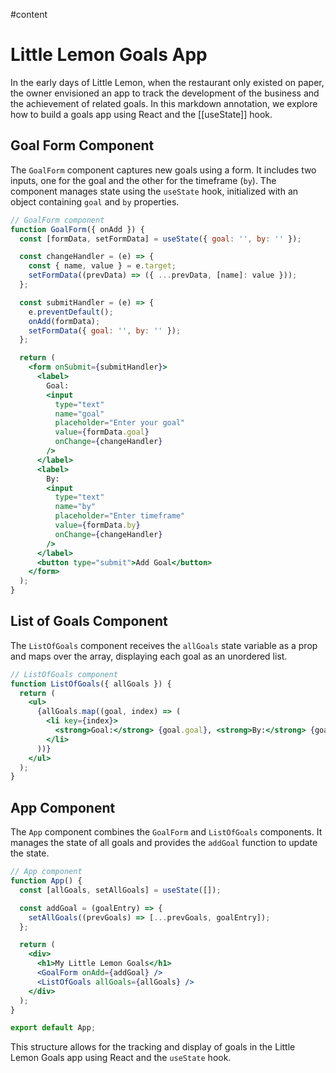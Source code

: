 #content 
# Little Lemon Goals App

In the early days of Little Lemon, when the restaurant only existed on paper, the owner envisioned an app to track the development of the business and the achievement of related goals. In this markdown annotation, we explore how to build a goals app using React and the [[useState]] hook.

## Goal Form Component

The `GoalForm` component captures new goals using a form. It includes two inputs, one for the goal and the other for the timeframe (`by`). The component manages state using the `useState` hook, initialized with an object containing `goal` and `by` properties.

```jsx
// GoalForm component
function GoalForm({ onAdd }) {
  const [formData, setFormData] = useState({ goal: '', by: '' });

  const changeHandler = (e) => {
    const { name, value } = e.target;
    setFormData((prevData) => ({ ...prevData, [name]: value }));
  };

  const submitHandler = (e) => {
    e.preventDefault();
    onAdd(formData);
    setFormData({ goal: '', by: '' });
  };

  return (
    <form onSubmit={submitHandler}>
      <label>
        Goal:
        <input
          type="text"
          name="goal"
          placeholder="Enter your goal"
          value={formData.goal}
          onChange={changeHandler}
        />
      </label>
      <label>
        By:
        <input
          type="text"
          name="by"
          placeholder="Enter timeframe"
          value={formData.by}
          onChange={changeHandler}
        />
      </label>
      <button type="submit">Add Goal</button>
    </form>
  );
}
```

## List of Goals Component

The `ListOfGoals` component receives the `allGoals` state variable as a prop and maps over the array, displaying each goal as an unordered list.

```jsx
// ListOfGoals component
function ListOfGoals({ allGoals }) {
  return (
    <ul>
      {allGoals.map((goal, index) => (
        <li key={index}>
          <strong>Goal:</strong> {goal.goal}, <strong>By:</strong> {goal.by}
        </li>
      ))}
    </ul>
  );
}
```

## App Component

The `App` component combines the `GoalForm` and `ListOfGoals` components. It manages the state of all goals and provides the `addGoal` function to update the state.

```jsx
// App component
function App() {
  const [allGoals, setAllGoals] = useState([]);

  const addGoal = (goalEntry) => {
    setAllGoals((prevGoals) => [...prevGoals, goalEntry]);
  };

  return (
    <div>
      <h1>My Little Lemon Goals</h1>
      <GoalForm onAdd={addGoal} />
      <ListOfGoals allGoals={allGoals} />
    </div>
  );
}

export default App;
```

This structure allows for the tracking and display of goals in the Little Lemon Goals app using React and the `useState` hook.